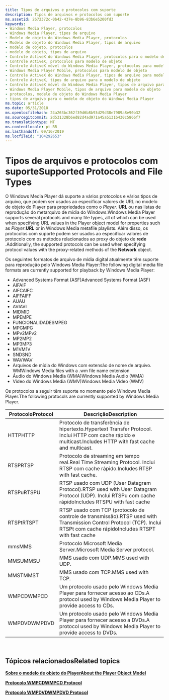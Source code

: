 ```yaml
---
title: Tipos de arquivos e protocolos com suporte
description: Tipos de arquivos e protocolos com suporte
ms.assetid: 2672372c-0b42-437e-8b96-83b6e5200fd3
keywords:
- Windows Media Player, protocolos
- Windows Media Player, tipos de arquivo
- Modelo de objeto do Windows Media Player, protocolos
- Modelo de objeto do Windows Media Player, tipos de arquivo
- modelo de objeto, protocolos
- modelo de objeto, tipos de arquivo
- Controle ActiveX do Windows Media Player, protocolos para o modelo de objeto
- Controle ActiveX, protocolos para modelo de objeto
- Controle ActiveX móvel do Windows Media Player, protocolos para modelo de objeto
- Windows Media Player Mobile, protocolos para modelo de objeto
- Controle ActiveX do Windows Media Player, tipos de arquivo para modelo de objeto
- Controle ActiveX, tipos de arquivo para o modelo de objeto
- Controle ActiveX móvel do Windows Media Player, tipos de arquivo para modelo de objeto
- Windows Media Player Mobile, tipos de arquivo para modelo de objeto
- protocolos, modelo de objeto do Windows Media Player
- tipos de arquivo para o modelo de objeto do Windows Media Player
ms.topic: article
ms.date: 05/31/2018
ms.openlocfilehash: 24a263bc362f39d6b8b93d29d38e7989a8e90b32
ms.sourcegitcommit: 2d531328b6ed82d4ad971a45a5131b430c5866f7
ms.translationtype: MT
ms.contentlocale: pt-BR
ms.lasthandoff: 09/16/2019
ms.locfileid: "104292653"
---
```

# <a name="supported-protocols-and-file-types"></a><span data-ttu-id="31fea-119">Tipos de arquivos e protocolos com suporte</span><span class="sxs-lookup"><span data-stu-id="31fea-119">Supported Protocols and File Types</span></span>

<span data-ttu-id="31fea-120">O Windows Media Player dá suporte a vários protocolos e vários tipos de arquivo, que podem ser usados ao especificar valores de URL no modelo de objeto do Player para propriedades como o *Player*. **URL** ou nas listas de reprodução do metarquivo de mídia do Windows.</span><span class="sxs-lookup"><span data-stu-id="31fea-120">Windows Media Player supports several protocols and many file types, all of which can be used when specifying URL values in the Player object model for properties such as *Player*.**URL** or in Windows Media metafile playlists.</span></span> <span data-ttu-id="31fea-121">Além disso, os protocolos com suporte podem ser usados ao especificar valores de protocolo com os métodos relacionados ao proxy do objeto de **rede** .</span><span class="sxs-lookup"><span data-stu-id="31fea-121">Additionally, the supported protocols can be used when specifying protocol values with the proxy-related methods of the **Network** object.</span></span>

<span data-ttu-id="31fea-122">Os seguintes formatos de arquivo de mídia digital atualmente têm suporte para reprodução pelo Windows Media Player:</span><span class="sxs-lookup"><span data-stu-id="31fea-122">The following digital media file formats are currently supported for playback by Windows Media Player:</span></span>

-   <span data-ttu-id="31fea-123">Advanced Systems Format (ASF)</span><span class="sxs-lookup"><span data-stu-id="31fea-123">Advanced Systems Format (ASF)</span></span>
-   <span data-ttu-id="31fea-124">AIF</span><span class="sxs-lookup"><span data-stu-id="31fea-124">AIF</span></span>
-   <span data-ttu-id="31fea-125">AIFC</span><span class="sxs-lookup"><span data-stu-id="31fea-125">AIFC</span></span>
-   <span data-ttu-id="31fea-126">AIFF</span><span class="sxs-lookup"><span data-stu-id="31fea-126">AIFF</span></span>
-   <span data-ttu-id="31fea-127">AU</span><span class="sxs-lookup"><span data-stu-id="31fea-127">AU</span></span>
-   <span data-ttu-id="31fea-128">AVI</span><span class="sxs-lookup"><span data-stu-id="31fea-128">AVI</span></span>
-   <span data-ttu-id="31fea-129">MID</span><span class="sxs-lookup"><span data-stu-id="31fea-129">MID</span></span>
-   <span data-ttu-id="31fea-130">MPE</span><span class="sxs-lookup"><span data-stu-id="31fea-130">MPE</span></span>
-   <span data-ttu-id="31fea-131">FUNCIONALIDADES</span><span class="sxs-lookup"><span data-stu-id="31fea-131">MPEG</span></span>
-   <span data-ttu-id="31fea-132">MPG</span><span class="sxs-lookup"><span data-stu-id="31fea-132">MPG</span></span>
-   <span data-ttu-id="31fea-133">MPv2</span><span class="sxs-lookup"><span data-stu-id="31fea-133">MPv2</span></span>
-   <span data-ttu-id="31fea-134">MP2</span><span class="sxs-lookup"><span data-stu-id="31fea-134">MP2</span></span>
-   <span data-ttu-id="31fea-135">MP3</span><span class="sxs-lookup"><span data-stu-id="31fea-135">MP3</span></span>
-   <span data-ttu-id="31fea-136">M1V</span><span class="sxs-lookup"><span data-stu-id="31fea-136">M1V</span></span>
-   <span data-ttu-id="31fea-137">SND</span><span class="sxs-lookup"><span data-stu-id="31fea-137">SND</span></span>
-   <span data-ttu-id="31fea-138">WAV</span><span class="sxs-lookup"><span data-stu-id="31fea-138">WAV</span></span>
-   <span data-ttu-id="31fea-139">Arquivos de mídia do Windows com extensão de nome de arquivo. WM</span><span class="sxs-lookup"><span data-stu-id="31fea-139">Windows Media files with a .wm file name extension</span></span>
-   <span data-ttu-id="31fea-140">Áudio do Windows Media (WMA)</span><span class="sxs-lookup"><span data-stu-id="31fea-140">Windows Media Audio (WMA)</span></span>
-   <span data-ttu-id="31fea-141">Vídeo do Windows Media (WMV)</span><span class="sxs-lookup"><span data-stu-id="31fea-141">Windows Media Video (WMV)</span></span>

<span data-ttu-id="31fea-142">Os protocolos a seguir têm suporte no momento pelo Windows Media Player.</span><span class="sxs-lookup"><span data-stu-id="31fea-142">The following protocols are currently supported by Windows Media Player.</span></span>



| <span data-ttu-id="31fea-143">Protocolo</span><span class="sxs-lookup"><span data-stu-id="31fea-143">Protocol</span></span> | <span data-ttu-id="31fea-144">Descrição</span><span class="sxs-lookup"><span data-stu-id="31fea-144">Description</span></span>                                                                        |
|----------|------------------------------------------------------------------------------------|
| <span data-ttu-id="31fea-145">HTTP</span><span class="sxs-lookup"><span data-stu-id="31fea-145">HTTP</span></span>     | <span data-ttu-id="31fea-146">Protocolo de transferência de hipertexto.</span><span class="sxs-lookup"><span data-stu-id="31fea-146">Hypertext Transfer Protocol.</span></span> <span data-ttu-id="31fea-147">Inclui HTTP com cache rápido e multicast.</span><span class="sxs-lookup"><span data-stu-id="31fea-147">Includes HTTP with fast cache and multicast.</span></span>          |
| <span data-ttu-id="31fea-148">RTSP</span><span class="sxs-lookup"><span data-stu-id="31fea-148">RTSP</span></span>     | <span data-ttu-id="31fea-149">Protocolo de streaming em tempo real.</span><span class="sxs-lookup"><span data-stu-id="31fea-149">Real Time Streaming Protocol.</span></span> <span data-ttu-id="31fea-150">Inclui RTSP com cache rápido.</span><span class="sxs-lookup"><span data-stu-id="31fea-150">Includes RTSP with fast cache.</span></span>                       |
| <span data-ttu-id="31fea-151">RTSPu</span><span class="sxs-lookup"><span data-stu-id="31fea-151">RTSPU</span></span>    | <span data-ttu-id="31fea-152">RTSP usado com UDP (User Datagram Protocol).</span><span class="sxs-lookup"><span data-stu-id="31fea-152">RTSP used with User Datagram Protocol (UDP).</span></span> <span data-ttu-id="31fea-153">Inclui RTSPu com cache rápido</span><span class="sxs-lookup"><span data-stu-id="31fea-153">Includes RTSPU with fast cache</span></span>        |
| <span data-ttu-id="31fea-154">RTSPt</span><span class="sxs-lookup"><span data-stu-id="31fea-154">RTSPT</span></span>    | <span data-ttu-id="31fea-155">RTSP usado com TCP (protocolo de controle de transmissão).</span><span class="sxs-lookup"><span data-stu-id="31fea-155">RTSP used with Transmission Control Protocol (TCP).</span></span> <span data-ttu-id="31fea-156">Inclui RTSPt com cache rápido</span><span class="sxs-lookup"><span data-stu-id="31fea-156">Includes RTSPT with fast cache</span></span> |
| <span data-ttu-id="31fea-157">mms</span><span class="sxs-lookup"><span data-stu-id="31fea-157">MMS</span></span>      | <span data-ttu-id="31fea-158">Protocolo Microsoft Media Server.</span><span class="sxs-lookup"><span data-stu-id="31fea-158">Microsoft Media Server protocol.</span></span>                                                   |
| <span data-ttu-id="31fea-159">MMSU</span><span class="sxs-lookup"><span data-stu-id="31fea-159">MMSU</span></span>     | <span data-ttu-id="31fea-160">MMS usado com UDP.</span><span class="sxs-lookup"><span data-stu-id="31fea-160">MMS used with UDP.</span></span>                                                                 |
| <span data-ttu-id="31fea-161">MMST</span><span class="sxs-lookup"><span data-stu-id="31fea-161">MMST</span></span>     | <span data-ttu-id="31fea-162">MMS usado com TCP.</span><span class="sxs-lookup"><span data-stu-id="31fea-162">MMS used with TCP.</span></span>                                                                 |
| <span data-ttu-id="31fea-163">WMPCD</span><span class="sxs-lookup"><span data-stu-id="31fea-163">WMPCD</span></span>    | <span data-ttu-id="31fea-164">Um protocolo usado pelo Windows Media Player para fornecer acesso ao CDs.</span><span class="sxs-lookup"><span data-stu-id="31fea-164">A protocol used by Windows Media Player to provide access to CDs.</span></span>                  |
| <span data-ttu-id="31fea-165">WMPDVD</span><span class="sxs-lookup"><span data-stu-id="31fea-165">WMPDVD</span></span>   | <span data-ttu-id="31fea-166">Um protocolo usado pelo Windows Media Player para fornecer acesso a DVDs.</span><span class="sxs-lookup"><span data-stu-id="31fea-166">A protocol used by Windows Media Player to provide access to DVDs.</span></span>                 |



 

## <a name="related-topics"></a><span data-ttu-id="31fea-167">Tópicos relacionados</span><span class="sxs-lookup"><span data-stu-id="31fea-167">Related topics</span></span>

<dl> <dt>

[<span data-ttu-id="31fea-168">**Sobre o modelo de objeto do Player**</span><span class="sxs-lookup"><span data-stu-id="31fea-168">**About the Player Object Model**</span></span>](about-the-player-object-model.md)
</dt> <dt>

[<span data-ttu-id="31fea-169">**Protocolo WMPCD**</span><span class="sxs-lookup"><span data-stu-id="31fea-169">**WMPCD Protocol**</span></span>](wmpcd-protocol.md)
</dt> <dt>

[<span data-ttu-id="31fea-170">**Protocolo WMPDVD**</span><span class="sxs-lookup"><span data-stu-id="31fea-170">**WMPDVD Protocol**</span></span>](wmpdvd-protocol.md)
</dt> </dl>

 

 




